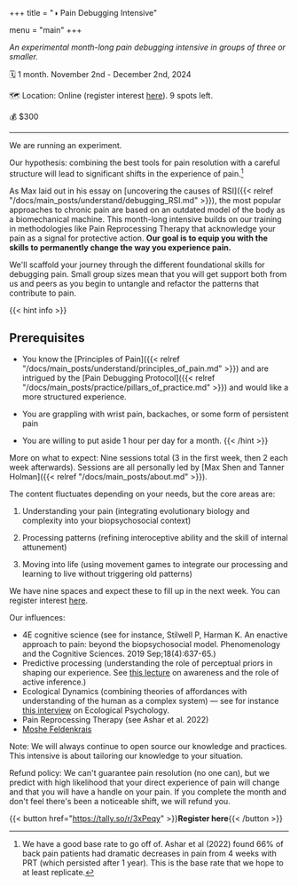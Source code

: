 +++
title = "◑ Pain Debugging Intensive"

menu = "main"
+++

<!-- different narratives for our course:
- Debugging a mind boggling codebase
- Hero's journey, defeating dragons, wise guide, returning changed
- Climbing a mountain
- Video game; things don't light up as clearly
Hardware vs software problem
 -->

*An experimental month-long pain debugging intensive in groups of three or smaller.*

🗓 1 month. November 2nd - December 2nd, 2024

🗺 Location: Online (register interest [here](https://tally.so/r/3xPeqy)). 9 spots left.

💰 $300

---
    
We are running an experiment. 

Our hypothesis: combining the best tools for pain resolution with a careful structure will lead to significant shifts in the experience of pain.[^1] 

As Max laid out in his essay on [uncovering the causes of RSI]({{< relref "/docs/main_posts/understand/debugging_RSI.md" >}}), the most popular approaches to chronic pain are based on an outdated model of the body as a biomechanical machine. This month-long intensive builds on our training in methodologies like Pain Reprocessing Therapy that acknowledge your pain as a signal for protective action. **Our goal is to equip you with the skills to permanently change the way you experience pain.**

We'll scaffold your journey through the different foundational skills for debugging pain. Small group sizes mean that you will get support both from us and peers as you begin to untangle and refactor the patterns that contribute to pain.

{{< hint info >}}
## **Prerequisites**

- You know the [Principles of Pain]({{< relref "/docs/main_posts/understand/principles_of_pain.md" >}}) and are intrigued by the [Pain Debugging Protocol]({{< relref "/docs/main_posts/practice/pillars_of_practice.md" >}}) and would like a more structured experience. 

- You are grappling with wrist pain, backaches, or some form of persistent pain

- You are willing to put aside 1 hour per day for a month.
{{< /hint >}}



More on what to expect:
Nine sessions total (3 in the first week, then 2 each week afterwards). Sessions are all personally led by [Max Shen and Tanner Holman]({{< relref "/docs/main_posts/about.md" >}}). 

The content fluctuates depending on your needs, but the core areas are:

1. Understanding your pain (integrating evolutionary biology and complexity into your biopsychosocial context)

2. Processing patterns (refining interoceptive ability and the skill of internal attunement)

3. Moving into life (using movement games to integrate our processing and learning to live without triggering old patterns)

We have nine spaces and expect these to fill up in the next week. You can register interest [here](https://tally.so/r/3xPeqy).

Our influences:
- 4E cognitive science (see for instance, Stilwell P, Harman K. An enactive approach to pain: beyond the biopsychosocial model. Phenomenology and the Cognitive Sciences. 2019 Sep;18(4):637-65.)
- Predictive processing (understanding the role of perceptual priors in shaping our experience. See [this lecture](https://www.youtube.com/watch?v=WvPtqGp9PHA) on awareness and the role of active inference.)
- Ecological Dynamics (combining theories of affordances with understanding of the human as a complex system) — see for instance [this interview](https://www.youtube.com/watch?v=k7CUY9o3Vvs) on Ecological Psychology.
- Pain Reprocessing Therapy (see Ashar et al. 2022)
- [Moshe Feldenkrais](https://feldenkraisproject.com/about/about-feldenkrais-method/)


Note: We will always continue to open source our knowledge and practices. This intensive is about tailoring our knowledge to your situation.

Refund policy: We can't guarantee pain resolution (no one can), but we predict with high likelihood that your direct experience of pain will change and that you will have a handle on your pain. If you complete the month and don't feel there's been a noticeable shift, we will refund you.

{{< button href="https://tally.so/r/3xPeqy" >}}**Register here**{{< /button >}}

[^1]: We have a good base rate to go off of. Ashar et al (2022) found 66% of back pain patients had dramatic decreases in pain from 4 weeks with PRT (which persisted after 1 year). This is the base rate that we hope to at least replicate.